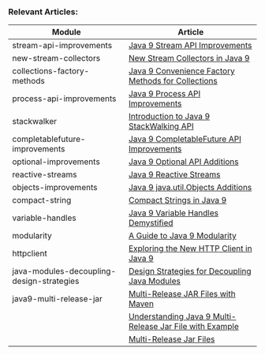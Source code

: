 ### Relevant Articles: 

Module | Article
--|--
stream-api-improvements | [Java 9 Stream API Improvements](http://www.baeldung.com/java-9-stream-api)
new-stream-collectors | [New Stream Collectors in Java 9](http://www.baeldung.com/java9-stream-collectors)
collections-factory-methods | [Java 9 Convenience Factory Methods for Collections](http://www.baeldung.com/java-9-collections-factory-methods)
process-api-improvements | [Java 9 Process API Improvements](http://www.baeldung.com/java-9-process-api)
stackwalker | [Introduction to Java 9 StackWalking API](http://www.baeldung.com/java-9-stackwalking-api)
completablefuture-improvements | [Java 9 CompletableFuture API Improvements](http://www.baeldung.com/java-9-completablefuture)
optional-improvements | [Java 9 Optional API Additions](http://www.baeldung.com/java-9-optional)
reactive-streams | [Java 9 Reactive Streams](http://www.baeldung.com/java-9-reactive-streams)
objects-improvements | [Java 9 java.util.Objects Additions](http://www.baeldung.com/java-9-objects-new)
compact-string | [Compact Strings in Java 9](http://www.baeldung.com/java-9-compact-string)
variable-handles | [Java 9 Variable Handles Demystified](http://www.baeldung.com/java-variable-handles)
modularity | [A Guide to Java 9 Modularity](http://www.baeldung.com/java-9-modularity)
httpclient | [Exploring the New HTTP Client in Java 9](http://www.baeldung.com/java-9-http-client)
java-modules-decoupling-design-strategies | [Design Strategies for Decoupling Java Modules](https://www.baeldung.com/java-modules-decoupling-design-strategies)
java9-multi-release-jar | [Multi-Release JAR Files with Maven](https://www.baeldung.com/maven-multi-release-jars)
| | [Understanding Java 9 Multi-Release Jar File with Example](https://www.logicbig.com/tutorials/core-java-tutorial/java-9-changes/multi-release-jars.html)
| | [Multi-Release Jar Files](https://www.baeldung.com/java-multi-release-jar)